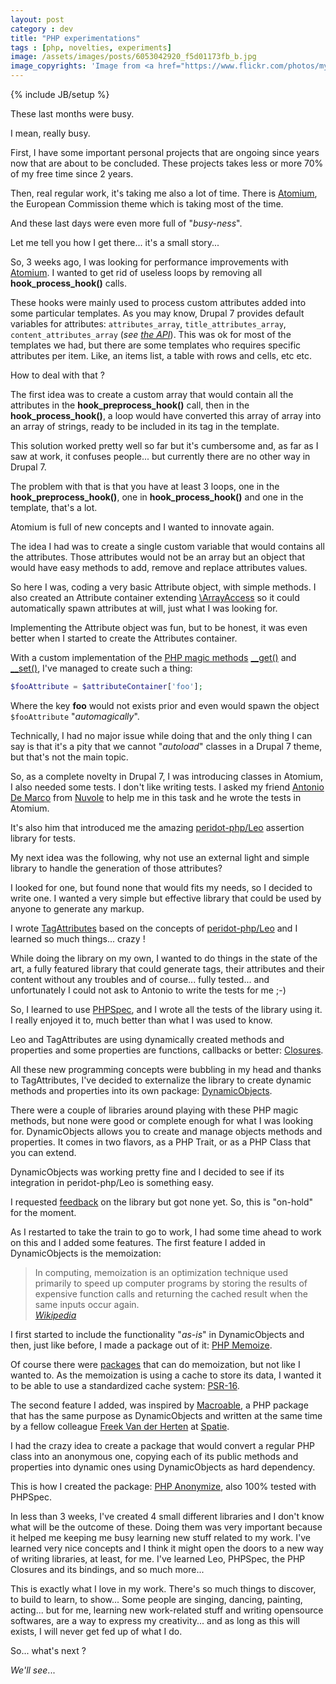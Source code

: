 ```yaml
---
layout: post
category : dev
title: "PHP experimentations"
tags : [php, novelties, experiments]
image: /assets/images/posts/6053042920_f5d01173fb_b.jpg
image_copyrights: 'Image from <a href="https://www.flickr.com/photos/myfuturedotcom/6053042920">FlickR</a> under CC licence.'
---
```

{% include JB/setup %}

These last months were busy.

I mean, really busy.

First, I have some important personal projects that are ongoing since years now that are about to be concluded.
These projects takes less or more 70% of my free time since 2 years.

Then, real regular work, it's taking me also a lot of time.
There is [Atomium](https://github.com/ec-europa/atomium), the European Commission theme which is taking most of the time.

And these last days were even more full of "_busy-ness_".

Let me tell you how I get there... it's a small story...

<!--break-->

So, 3 weeks ago, I was looking for performance improvements with [Atomium](https://github.com/ec-europa/atomium). I wanted to get rid of useless loops by removing all **hook_process_hook()** calls.

These hooks were mainly used to process custom attributes added into some particular templates. As you may know, Drupal 7 provides default variables for attributes: `attributes_array`, `title_attributes_array`, `content_attributes_array` (_see [the API](https://api.drupal.org/api/drupal/includes%21theme.inc/function/_template_preprocess_default_variables/7.x)_).
This was ok for most of the templates we had, but there are some templates who requires specific attributes per item. Like, an items list, a table with rows and cells, etc etc.

How to deal with that ?

The first idea was to create a custom array that would contain all the attributes in the **hook_preprocess_hook()** call, then in the **hook_process_hook()**, a loop would have converted this array of array into an array of strings, ready to be included in its tag in the template.

This solution worked pretty well so far but it's cumbersome and, as far as I saw at work, it confuses people... but currently there are no other way in Drupal 7.

The problem with that is that you have at least 3 loops, one in the **hook_preprocess_hook()**, one in **hook_process_hook()** and one in the template, that's a lot.


Atomium is full of new concepts and I wanted to innovate again.


The idea I had was to create a single custom variable that would contains all the attributes. Those attributes would not be an array but an object that would have easy methods to add, remove and replace attributes values.

So here I was, coding a very basic Attribute object, with simple methods. I also created an Attribute container extending [\ArrayAccess](http://php.net/manual/en/class.arrayaccess.php) so it could automatically spawn attributes at will, just what I was looking for.

Implementing the Attribute object was fun, but to be honest, it was even better when I started to create the Attributes container.

With a custom implementation of the [PHP magic methods](http://php.net/manual/en/language.oop5.magic.php) [__get()](http://php.net/manual/en/language.oop5.overloading.php#object.set) and [__set()](http://php.net/manual/en/language.oop5.overloading.php#object.set), I've managed to create such a thing:

```php
$fooAttribute = $attributeContainer['foo'];
```

Where the key **foo** would not exists prior and even would spawn the object `$fooAttribute` "_automagically_".

Technically, I had no major issue while doing that and the only thing I can say is that it's a pity that we cannot "_autoload_" classes in a Drupal 7 theme, but that's not the main topic.

So, as a complete novelty in Drupal 7, I was introducing classes in Atomium, I also needed some tests. I don't like writing tests.
I asked my friend [Antonio De Marco](https://github.com/ademarco) from [Nuvole](http://nuvole.org/) to help me in this task and he wrote the tests in Atomium.

It's also him that introduced me the amazing [peridot-php/Leo](https://github.com/peridot-php/leo) assertion library for tests.


My next idea was the following, why not use an external light and simple library to handle the generation of those attributes?

I looked for one, but found none that would fits my needs, so I decided to write one. I wanted a very simple but effective library that could be used by anyone to generate any markup.

I wrote [TagAttributes](https://github.com/drupol/tagattributes) based on the concepts of [peridot-php/Leo](https://github.com/peridot-php/leo) and I learned so much things... crazy !

While doing the library on my own, I wanted to do things in the state of the art, a fully featured library that could generate tags, their attributes and their content without any troubles and of course... fully tested... and unfortunately I could not ask to Antonio to write the tests for me ;-)


So, I learned to use [PHPSpec](https://github.com/phpspec/phpspec), and I wrote all the tests of the library using it. I really enjoyed it to, much better than what I was used to know.


Leo and TagAttributes are using dynamically created methods and properties and some properties are functions, callbacks or better: [Closures](http://php.net/manual/en/class.closure.php).

All these new programming concepts were bubbling in my head and thanks to TagAttributes, I've decided to externalize the library to create dynamic methods and properties into its own package: [DynamicObjects](https://github.com/drupol/dynamicobjects).

There were a couple of libraries around playing with these PHP magic methods, but none were good or complete enough for what I was looking for. DynamicObjects allows you to create and manage objects methods and properties. It comes in two flavors, as a PHP Trait, or as a PHP Class that you can extend.


DynamicObjects was working pretty fine and I decided to see if its integration in peridot-php/Leo is something easy.

I requested [feedback](https://github.com/peridot-php/leo/issues/29) on the library but got none yet. So, this is "on-hold" for the moment.


As I restarted to take the train to go to work, I had some time ahead to work on this and I added some features. The first feature I added in DynamicObjects is the memoization:

<blockquote class="blockquote text-justify">
In computing, memoization is an optimization technique used primarily to speed up computer programs by storing the results of expensive function calls and returning the cached result when the same inputs occur again.
<footer class="blockquote-footer"><cite><a href="https://en.wikipedia.org/wiki/Memoization">Wikipedia</a></cite></footer>
</blockquote>

I first started to include the functionality "_as-is_" in DynamicObjects and then, just like before, I made a package out of it: [PHP Memoize](https://github.com/drupol/memoize).

Of course there were [packages](https://packagist.org/?q=memoize) that can do memoization, but not like I wanted to. As the memoization is using a cache to store its data, I wanted it to be able to use a standardized cache system: [PSR-16](http://www.php-fig.org/psr/psr-16/).


The second feature I added, was inspired by [Macroable](https://github.com/spatie/macroable), a PHP package that has the same purpose as DynamicObjects and written at the same time by a fellow colleague [Freek Van der Herten](https://github.com/freekmurze) at [Spatie](https://spatie.be).

I had the crazy idea to create a package that would convert a regular PHP class into an anonymous one, copying each of its public methods and properties into dynamic ones using DynamicObjects as hard dependency.

This is how I created the package: [PHP Anonymize](https://github.com/drupol/anonymize), also 100% tested with PHPSpec.


In less than 3 weeks, I've created 4 small different libraries and I don't know what will be the outcome of these.
Doing them was very important because it helped me keeping me busy learning new stuff related to my work. I've learned very nice concepts and I think it might open the doors to a new way of writing libraries, at least, for me.
I've learned Leo, PHPSpec, the PHP Closures and its bindings, and so much more...

This is exactly what I love in my work. There's so much things to discover, to build to learn, to show...
Some people are singing, dancing, painting, acting... but for me, learning new work-related stuff and writing opensource softwares, are a way to express my creativity... and as long as this will exists, I will never get fed up of what I do.


So... what's next ?


_We'll see_...